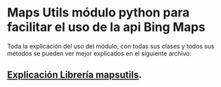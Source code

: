 # Maps Utils módulo python para facilitar el uso de la api Bing Maps

Toda la explicación del uso del módulo, con todas sus clases y todos sus métodos se pueden ver mejor explicados en el siguiente archivo:

## [Explicación Librería mapsutils](explicacion_libreria_mapsutils.ipynb).